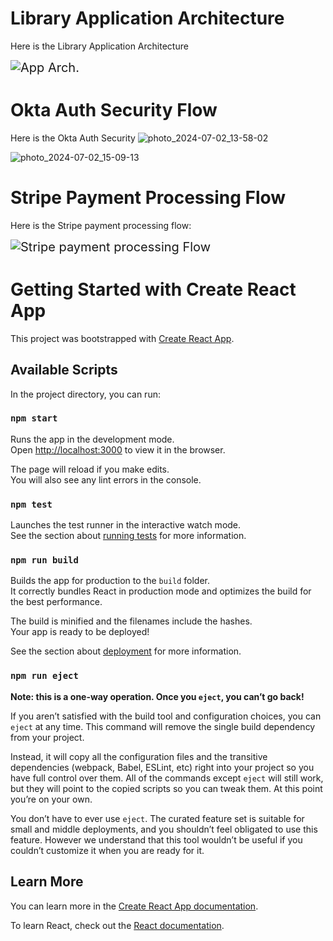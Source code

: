 
# Library Application Architecture

Here is the Library Application Architecture

<div style="font-size: 20px;">
  <img src="https://github.com/nikhilgayakwad121/React-library-App/assets/118470700/7e6e845a-24cd-4d10-967d-fa4a2f938766" alt="App Arch.">
</div>

#  Okta Auth Security Flow

Here is the Okta Auth Security
![photo_2024-07-02_13-58-02](https://github.com/nikhilgayakwad121/React-library-App/assets/118470700/a4c1936b-ad25-419e-a727-9b58067cd8c9)

![photo_2024-07-02_15-09-13](https://github.com/nikhilgayakwad121/React-library-App/assets/118470700/629a54ef-20e7-422e-9d7c-cdc4695550e7)





# Stripe Payment Processing Flow

Here is the Stripe payment processing flow:

<div style="font-size: 20px;">
  <img src="https://github.com/nikhilgayakwad121/React-library-App/assets/118470700/4db61a34-5709-4d91-9384-db37b743e06f" alt="Stripe payment processing Flow">
</div>


# Getting Started with Create React App

This project was bootstrapped with [Create React App](https://github.com/facebook/create-react-app).

## Available Scripts

In the project directory, you can run:

### `npm start`

Runs the app in the development mode.\
Open [http://localhost:3000](http://localhost:3000) to view it in the browser.

The page will reload if you make edits.\
You will also see any lint errors in the console.

### `npm test`

Launches the test runner in the interactive watch mode.\
See the section about [running tests](https://facebook.github.io/create-react-app/docs/running-tests) for more information.

### `npm run build`

Builds the app for production to the `build` folder.\
It correctly bundles React in production mode and optimizes the build for the best performance.

The build is minified and the filenames include the hashes.\
Your app is ready to be deployed!

See the section about [deployment](https://facebook.github.io/create-react-app/docs/deployment) for more information.

### `npm run eject`

**Note: this is a one-way operation. Once you `eject`, you can’t go back!**

If you aren’t satisfied with the build tool and configuration choices, you can `eject` at any time. This command will remove the single build dependency from your project.

Instead, it will copy all the configuration files and the transitive dependencies (webpack, Babel, ESLint, etc) right into your project so you have full control over them. All of the commands except `eject` will still work, but they will point to the copied scripts so you can tweak them. At this point you’re on your own.

You don’t have to ever use `eject`. The curated feature set is suitable for small and middle deployments, and you shouldn’t feel obligated to use this feature. However we understand that this tool wouldn’t be useful if you couldn’t customize it when you are ready for it.

## Learn More

You can learn more in the [Create React App documentation](https://facebook.github.io/create-react-app/docs/getting-started).

To learn React, check out the [React documentation](https://reactjs.org/).
